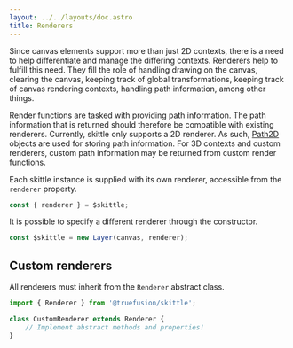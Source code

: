 ```yaml
---
layout: ../../layouts/doc.astro
title: Renderers
---
```


Since canvas elements support more than just 2D contexts, there is a need to help differentiate and manage the differing contexts.
Renderers help to fulfill this need.
They fill the role of handling drawing on the canvas, clearing the canvas, keeping track of global transformations, keeping track of canvas rendering contexts, handling path information, among other things.

Render functions are tasked with providing path information.
The path information that is returned should therefore be compatible with existing renderers.
Currently, skittle only supports a 2D renderer.
As such, [Path2D](https://developer.mozilla.org/en-US/docs/Web/API/Path2D/Path2D) objects are used for storing path information.
For 3D contexts and custom renderers, custom path information may be returned from custom render functions.

Each skittle instance is supplied with its own renderer, accessible from the `renderer` property.


```js
const { renderer } = $skittle;
```

It is possible to specify a different renderer through the constructor.

```js
const $skittle = new Layer(canvas, renderer);
```

## Custom renderers

All renderers must inherit from the `Renderer` abstract class.

```js
import { Renderer } from '@truefusion/skittle';

class CustomRenderer extends Renderer {
    // Implement abstract methods and properties!
}
```
